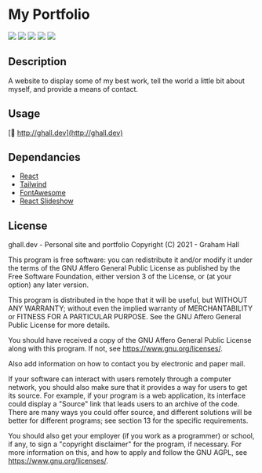 # My Portfolio

![](https://img.shields.io/github/languages/code-size/ghall89/react-portfolio?style=for-the-badge)
![](https://img.shields.io/github/last-commit/ghall89/react-portfolio?style=for-the-badge)
![](https://img.shields.io/github/languages/count/ghall89/react-portfolio?style=for-the-badge)
![](https://img.shields.io/github/languages/top/ghall89/react-portfolio?style=for-the-badge)
![](https://img.shields.io/github/license/ghall89/react-portfolio?style=for-the-badge)

## Description

A website to display some of my best work, tell the world a little bit about myself, and provide a means of contact.

## Usage

[🔗 http://ghall.dev](http://ghall.dev)

## Dependancies

- [React](https://handlebarsjs.com)
- [Tailwind](https://tailwindcss.com)
- [FontAwesome](https://fontawesome.com)
- [React Slideshow](https://react-slideshow.herokuapp.com)

## License

ghall.dev - Personal site and portfolio
Copyright (C) 2021 - Graham Hall

This program is free software: you can redistribute it and/or modify
it under the terms of the GNU Affero General Public License as published
by the Free Software Foundation, either version 3 of the License, or
(at your option) any later version.

This program is distributed in the hope that it will be useful,
but WITHOUT ANY WARRANTY; without even the implied warranty of
MERCHANTABILITY or FITNESS FOR A PARTICULAR PURPOSE. See the
GNU Affero General Public License for more details.

You should have received a copy of the GNU Affero General Public License
along with this program. If not, see <https://www.gnu.org/licenses/>.

Also add information on how to contact you by electronic and paper mail.

If your software can interact with users remotely through a computer
network, you should also make sure that it provides a way for users to
get its source. For example, if your program is a web application, its
interface could display a "Source" link that leads users to an archive
of the code. There are many ways you could offer source, and different
solutions will be better for different programs; see section 13 for the
specific requirements.

You should also get your employer (if you work as a programmer) or school,
if any, to sign a "copyright disclaimer" for the program, if necessary.
For more information on this, and how to apply and follow the GNU AGPL, see
<https://www.gnu.org/licenses/>.
